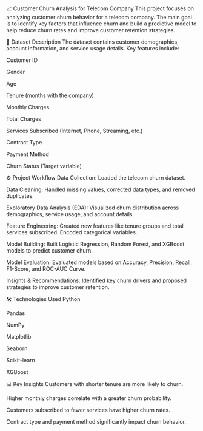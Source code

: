 
📈 Customer Churn Analysis for Telecom Company
This project focuses on analyzing customer churn behavior for a telecom company. The main goal is to identify key factors that influence churn and build a predictive model to help reduce churn rates and improve customer retention strategies.

📂 Dataset Description
The dataset contains customer demographics, account information, and service usage details. Key features include:

Customer ID

Gender

Age

Tenure (months with the company)

Monthly Charges

Total Charges

Services Subscribed (Internet, Phone, Streaming, etc.)

Contract Type

Payment Method

Churn Status (Target variable)

⚙️ Project Workflow
Data Collection: Loaded the telecom churn dataset.

Data Cleaning: Handled missing values, corrected data types, and removed duplicates.

Exploratory Data Analysis (EDA): Visualized churn distribution across demographics, service usage, and account details.

Feature Engineering: Created new features like tenure groups and total services subscribed. Encoded categorical variables.

Model Building: Built Logistic Regression, Random Forest, and XGBoost models to predict customer churn.

Model Evaluation: Evaluated models based on Accuracy, Precision, Recall, F1-Score, and ROC-AUC Curve.

Insights & Recommendations: Identified key churn drivers and proposed strategies to improve customer retention.

🛠️ Technologies Used
Python

Pandas

NumPy

Matplotlib

Seaborn

Scikit-learn

XGBoost

📊 Key Insights
Customers with shorter tenure are more likely to churn.

Higher monthly charges correlate with a greater churn probability.

Customers subscribed to fewer services have higher churn rates.

Contract type and payment method significantly impact churn behavior.
